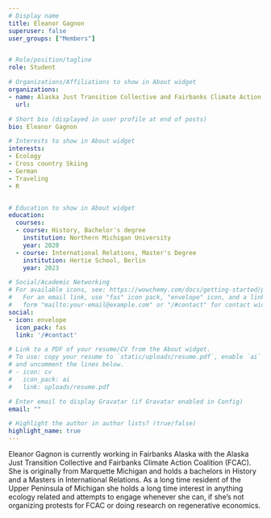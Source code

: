```yaml
---
# Display name
title: Eleanor Gagnon
superuser: false
user_groups: ["Members"]


# Role/position/tagline
role: Student

# Organizations/Affiliations to show in About widget
organizations:
- name: Alaska Just Transition Collective and Fairbanks Climate Action Coalition (FCAC)
  url: 

# Short bio (displayed in user profile at end of posts)
bio: Eleanor Gagnon

# Interests to show in About widget
interests:
- Ecology
- Cross country Skiing
- German
- Traveling
- R


# Education to show in About widget
education:
  courses:
  - course: History, Bachelor's degree
    institution: Northern Michigan University
    year: 2020
  - course: International Relations, Master's Degree
    institution: Hertie School, Berlin
    year: 2023

# Social/Academic Networking
# For available icons, see: https://wowchemy.com/docs/getting-started/page-builder/#icons
#   For an email link, use "fas" icon pack, "envelope" icon, and a link in the
#   form "mailto:your-email@example.com" or "/#contact" for contact widget.
social:
- icon: envelope
  icon_pack: fas
  link: '/#contact'

# Link to a PDF of your resume/CV from the About widget.
# To use: copy your resume to `static/uploads/resume.pdf`, enable `ai` icons in `params.toml`,
# and uncomment the lines below.
# - icon: cv
#   icon_pack: ai
#   link: uploads/resume.pdf

# Enter email to display Gravatar (if Gravatar enabled in Config)
email: ""

# Highlight the author in author lists? (true/false)
highlight_name: true
---
```


Eleanor Gagnon is currently working in Fairbanks Alaska with the Alaska Just Transition Collective and Fairbanks Climate Action Coalition (FCAC). She is originally from Marquette Michigan and holds a bachelors in History and a Masters in International Relations. As a long time resident of the Upper Peninsula of Michigan she holds a long time interest in anything ecology related and attempts to engage whenever she can, if she’s not organizing protests for FCAC or doing research on regenerative economics.  










